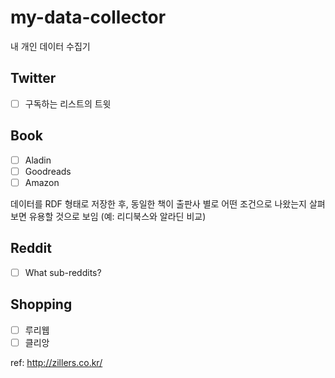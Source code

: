 # my-data-collector
내 개인 데이터 수집기

## Twitter
- [ ] 구독하는 리스트의 트윗

## Book
- [ ] Aladin
- [ ] Goodreads
- [ ] Amazon

데이터를 RDF 형태로 저장한 후, 동일한 책이 출판사 별로 어떤 조건으로 나왔는지 살펴보면 유용할 것으로 보임 (예: 리디북스와 알라딘 비교)

## Reddit
- [ ] What sub-reddits?

## Shopping
- [ ] 루리웹
- [ ] 클리앙

ref: http://zillers.co.kr/
